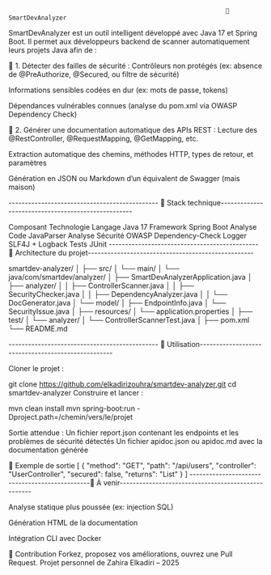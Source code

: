                                                                 🧠 SmartDevAnalyzer

SmartDevAnalyzer est un outil intelligent développé avec Java 17 et Spring Boot. Il permet aux développeurs backend de scanner automatiquement leurs projets Java afin de :

🔐 1. Détecter des failles de sécurité :
Contrôleurs non protégés (ex: absence de @PreAuthorize, @Secured, ou filtre de sécurité)

Informations sensibles codées en dur (ex: mots de passe, tokens)

Dépendances vulnérables connues (analyse du pom.xml via OWASP Dependency Check)

📘 2. Générer une documentation automatique des APIs REST :
Lecture des @RestController, @RequestMapping, @GetMapping, etc.

Extraction automatique des chemins, méthodes HTTP, types de retour, et paramètres

Génération en JSON ou Markdown d’un équivalent de Swagger (mais maison)

---------------------------------------------- 🧰 Stack technique---------------------------------------------------

Composant	Technologie
Langage	Java 17
Framework	Spring Boot
Analyse Code	JavaParser
Analyse Sécurité	OWASP Dependency-Check
Logger	SLF4J + Logback
Tests	JUnit
---------------------------------------------- 🧱 Architecture du projet---------------------------------------------------

smartdev-analyzer/
│
├── src/
│   └── main/
│       └── java/com/smartdev/analyzer/
│           ├── SmartDevAnalyzerApplication.java
│           ├── analyzer/
│           │   ├── ControllerScanner.java
│           │   ├── SecurityChecker.java
│           │   ├── DependencyAnalyzer.java
│           │   └── DocGenerator.java
│           └── model/
│               ├── EndpointInfo.java
│               └── SecurityIssue.java
│
├── resources/
│   └── application.properties
│
├── test/
│   └── analyzer/
│       └── ControllerScannerTest.java
│
├── pom.xml
└── README.md


---------------------------------------------- 🚀 Utilisation---------------------------------------------------

Cloner le projet :

git clone https://github.com/elkadirizouhra/smartdev-analyzer.git
cd smartdev-analyzer
Construire et lancer :

mvn clean install
mvn spring-boot:run -Dproject.path=/chemin/vers/le/projet

Sortie attendue :
Un fichier report.json contenant les endpoints et les problèmes de sécurité détectés
Un fichier apidoc.json ou apidoc.md avec la documentation générée

📄 Exemple de sortie
[
  {
    "method": "GET",
    "path": "/api/users",
    "controller": "UserController",
    "secured": false,
    "returns": "List<User>"
  }
]
-----------------------------------------------🧪 À venir---------------------------------------------------

Analyse statique plus poussée (ex: injection SQL)

Génération HTML de la documentation

Intégration CLI avec Docker

🤝 Contribution
Forkez, proposez vos améliorations, ouvrez une Pull Request.
Projet personnel de Zahira Elkadiri – 2025

